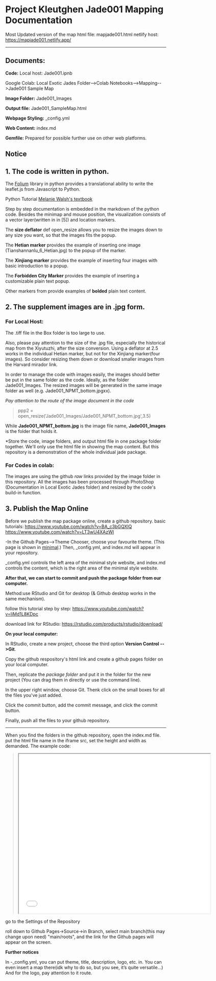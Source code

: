# Project Kleutghen Jade001 Mapping Documentation

Most Updated version of the map 
html file: mapjade001.html
netlify host: https://mapjade001.netlify.app/  

--------------------------------------------------------------------------
## Documents: 
**Code:** 
Local host: Jade001.ipnb

Google Colab: Local Exotic Jades Folder-->Colab Notebooks-->Mapping-->Jade001 Sample Map

**Image Folder:** Jade001_Images

**Output file:** Jade001_SampleMap.html

**Webpage Styling:** _config.yml

**Web Content:** index.md

**Gemfile:** Prepared for possible further use on other web platforms.

## Notice
## 1. The code is written in python. 
The [Folium](https://python-visualization.github.io/folium/) library in python provides a translational ability to write the leaflet.js from Javascript to Python.

Python Tutorial [Melanie Walsh's textbook](bookhttps://melaniewalsh.github.io/Intro-Cultural-Analytics/Python/Installation.html)

Step by step documentation is embedded in the markdown of the python code. Besides the minimap and mouse position, the visualization consists of a vector layer(written in in [5]) and location markers.

The **size deflator** def open_resize allows you to resize the images down to any size you want, so that the images fits the popup. 

The **Hetian marker** provides the example of inserting one image (Tianshannanlu_6_Hetian.jpg) to the popup of the marker. 

The **Xinjiang marker** provides the example of inserting four images with basic introduction to a popup.

The **Forbidden City Marker** provides the example of inserting a customizable plain text popup.

Other markers from provide examples of **bolded** plain text content. 

## 2. The supplement images are in .jpg form.

### For Local Host:

The .tiff file in the Box folder is too large to use. 

Also, please pay attention to the size of the .jpg file, especially the historical map from the Xiyutuzhi, after the size conversion. Using a deflator at 2.5 works in the individual Hetian marker, but not for the Xinjiang marker(four images). So consider resizing them down or download smaller images from the Harvard mirador link.

In order to manage the code with images easily, the images should better be put in the same folder as the code. Ideally, as the folder Jade001_Images. The resized images will be generated in the same image folder as well (e.g. Jade001_NPMT_bottom.jpgxx). 

*Pay attention to the route of the image document in the code*

>ppp2 = open_resize('Jade001_Images/Jade001_NPMT_bottom.jpg',3.5)

While **Jade001_NPMT_bottom.jpg** is the image file name, **Jade001_Images** is the folder that holds it.

*Store the code, image folders, and output html file in one package folder together. We'll only use the html file in showing the map content. But this repository is a demonstration of the whole individual jade package.

### For Codes in colab:

The images are using the github *raw* links provided by the image folder in this repository. All the images has been processed through PhotoShop (Documentation in Local Exotic Jades folder) and resized by the code's build-in function. 

## 3. Publish the Map Online

Before we publish the map package online, create a github repository.
basic tutorials:
https://www.youtube.com/watch?v=BA_c3bGQXlQ
https://www.youtube.com/watch?v=LT3wU4XAzWI

-In the Github Pages-->Theme Chooser, choose your favourite theme. (This page is shown in [minimal](https://github.com/pages-themes/minimal).) Then, _config.yml, and index.md will appear in your repository.

_config.yml controls the left area of the minimal style website, and index.md controls the content, which is the right area of the minimal style website. 
 
**After that, we can start to commit and push the package folder from our computer.**
 
Method:use RStudio and Git for desktop (& Github desktop works in the same mechanism).

follow this tutorial step by step: https://www.youtube.com/watch?v=liMd1L8KDpc

download link for RStudio:  https://rstudio.com/products/rstudio/download/

**On your local computer:**
 
In RStudio, create a new project, choose the third option **Version Control -->Git**.

Copy the github respository's html link and create a github pages folder on your local computer.

Then, replicate the *package folder* and put it in the folder for the new project (You can drag them in directly or use the command line). 

In the upper right window, choose Git. Thenk click on the small boxes for all the files you've just added.

Click the commit button, add the commit message, and click the commit button.

Finally, push all the files to your github repository.

-------
 
When you find the folders in the github repository, open the index.md file. 
put the html file name in the iframe src, set the height and width as demanded. 
The example code:
><iframe src="file name/weblink" height="500" width="600"></iframe>
 
 
go to the Settings of the Repository

roll down to Github Pages->Source->in Branch, select main branch(this may change upon need) "main/roots", and the link for the Github pages will appear on the screen. 
 
**Further notices**

In -_config.yml, you can put theme, title, description, logo, etc. in. You can even insert a map there(idk why to do so, but you see, it’s quite versatile...) And for the logo, pay attention to it route.
